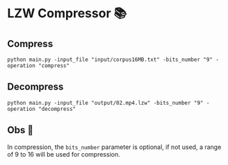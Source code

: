 # LZW Compressor 📚

## Compress 
`python main.py -input_file "input/corpus16MB.txt" -bits_number "9" -operation "compress"`
<br>
## Decompress
`python main.py -input_file "output/02.mp4.lzw" -bits_number "9" -operation "decompress"`
<br>
## Obs 🔎
In compression, the `bits_number` parameter is optional, if not used, a range of 9 to 16 will be used for compression. 